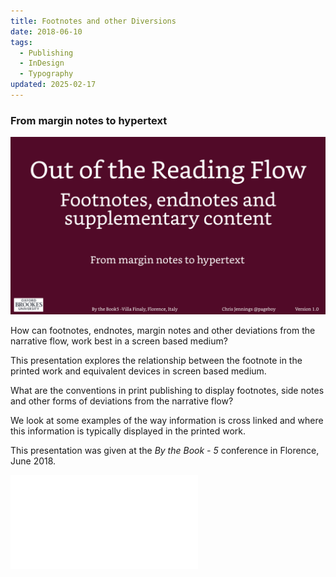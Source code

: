 ```yaml
---
title: Footnotes and other Diversions
date: 2018-06-10
tags:
  - Publishing
  - InDesign
  - Typography
updated: 2025-02-17
---
```

### From margin notes to hypertext

![The first frame of the presentation](../media/presentation_images/slide1.001.jpeg)

How can footnotes, endnotes, margin notes and other deviations from the narrative flow, work best in a screen based medium?

This presentation explores the relationship between the footnote in the printed work and equivalent devices in screen based medium.

What are the conventions in print publishing to display footnotes, side notes and other forms of deviations from the narrative flow?

We look at some examples of the way information is cross linked and where this information is typically displayed in the printed work.

This presentation was given at the _By the Book - 5_ conference in Florence, June 2018.

![See the presentation >](../media/keynotes/iterativePublishing.pdf)

